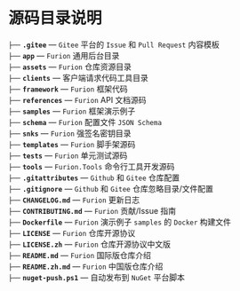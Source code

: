 # 源码目录说明

`├──` **`.gitee`** — `Gitee` 平台的 `Issue` 和 `Pull Request` 内容模板<br>
`├──` **`app`** — `Furion` 通用后台目录<br>
`├──` **`assets`** — `Furion` 仓库资源目录<br>
`├──` **`clients`** — 客户端请求代码工具目录<br>
`├──` **`framework`** — `Furion` 框架代码<br>
`├──` **`references`** — `Furion` API 文档源码<br>
`├──` **`samples`** — `Furion` 框架演示例子<br>
`├──` **`schema`** — `Furion` 配置文件 `JSON Schema`<br>
`├──` **`snks`** — `Furion` 强签名密钥目录<br>
`├──` **`templates`** — `Furion` 脚手架源码<br>
`├──` **`tests`** — `Furion` 单元测试源码<br>
`├──` **`tools`** — `Furion.Tools` 命令行工具开发源码<br>
`├──` **`.gitattributes`** — `Github` 和 `Gitee` 仓库配置<br>
`├──` **`.gitignore`** — `Github` 和 `Gitee` 仓库忽略目录/文件配置<br>
`├──` **`CHANGELOG.md`** — `Furion` 更新日志<br>
`├──` **`CONTRIBUTING.md`** — `Furion` 贡献/Issue 指南<br>
`├──` **`Dockerfile`** — `Furion` 演示例子 `samples` 的 `Docker` 构建文件<br>
`├──` **`LICENSE`** — `Furion` 仓库开源协议<br>
`├──` **`LICENSE.zh`** — `Furion` 仓库开源协议中文版<br>
`├──` **`README.md`** — `Furion` 国际版仓库介绍<br>
`├──` **`README.zh.md`** — `Furion` 中国版仓库介绍<br>
`├──` **`nuget-push.ps1`** — 自动发布到 `NuGet` 平台脚本<br>
